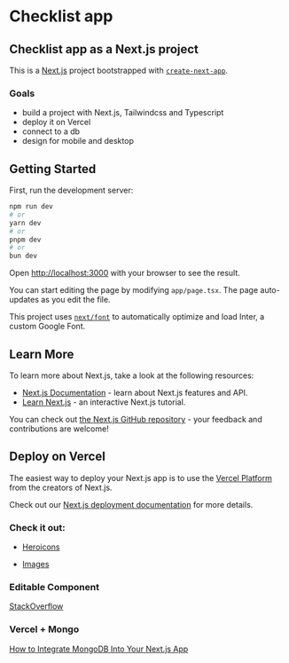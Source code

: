 # Checklist app 

## Checklist app as a Next.js project

This is a [Next.js](https://nextjs.org/) project bootstrapped with [`create-next-app`](https://github.com/vercel/next.js/tree/canary/packages/create-next-app).

### Goals

- build a project with Next.js, Tailwindcss and Typescript
- deploy it on Vercel
- connect to a db
- design for mobile and desktop

## Getting Started

First, run the development server:

```bash
npm run dev
# or
yarn dev
# or
pnpm dev
# or
bun dev
```

Open [http://localhost:3000](http://localhost:3000) with your browser to see the result.

You can start editing the page by modifying `app/page.tsx`. The page auto-updates as you edit the file.

This project uses [`next/font`](https://nextjs.org/docs/basic-features/font-optimization) to automatically optimize and load Inter, a custom Google Font.

## Learn More

To learn more about Next.js, take a look at the following resources:

- [Next.js Documentation](https://nextjs.org/docs) - learn about Next.js features and API.
- [Learn Next.js](https://nextjs.org/learn) - an interactive Next.js tutorial.

You can check out [the Next.js GitHub repository](https://github.com/vercel/next.js/) - your feedback and contributions are welcome!

## Deploy on Vercel

The easiest way to deploy your Next.js app is to use the [Vercel Platform](https://vercel.com/new?utm_medium=default-template&filter=next.js&utm_source=create-next-app&utm_campaign=create-next-app-readme) from the creators of Next.js.

Check out our [Next.js deployment documentation](https://nextjs.org/docs/deployment) for more details.

### Check it out:
- [Heroicons](https://heroicons.com/)

- [Images](https://unsplash.com/)

### Editable Component

[StackOverflow](https://stackoverflow.com/questions/66991797/next-js-how-to-make-only-one-input-field-inline-editable-when-every-tag-checks)

### Vercel + Mongo

[How to Integrate MongoDB Into Your Next.js App](https://www.mongodb.com/developer/languages/javascript/nextjs-with-mongodb/)
